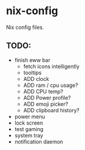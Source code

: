 # nix-config
Nix config files.

## TODO:
- finish eww bar
  - fetch icons intelligently
  - tooltips
  - ADD clock
  - ADD ram / cpu usage?
  - ADD CPU temp?
  - ADD Power profile?
  - ADD emoji picker?
  - ADD clipboard history?
- power menu
- lock screen
- test gaming
- system tray
- notification daemon
